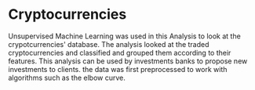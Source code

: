 # Cryptocurrencies

Unsupervised Machine Learning was used in this Analysis to look at the crypotcurrencies' database. The analysis looked at the traded cryptocurrencies and classified and grouped them according to their features. This analysis can be used by investments banks to propose new investments to clients.
the data was first preprocessed to work with algorithms such as the elbow curve. 
